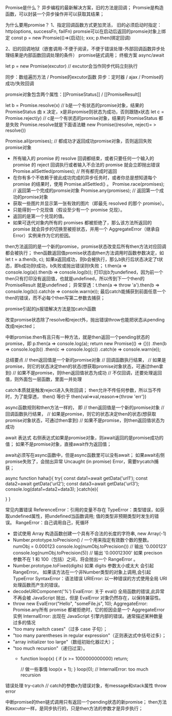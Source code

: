Promise是什么？
异步编程的最新解决方案，旧的方法是回调；
Promsie是构造函数，可以封装一个异步操作并可以获取其结果；

为什么要用promise？
1、指定回调函数方式更加灵活，
旧的必须启动时指定：http(options, successFn, failFn)
promsie可以在启动后返回的promsie对象上绑定
const p = new Promsie(()=>{启动});
xxx;
p.then(绑定回调)

2、旧的回调地狱（嵌套调用-不便于阅读，不便于错误处理-外部回调函数异步处理结果是内部函数回调处理的条件）
promise链式调用；
终极方案 async/await

let p = new Promise(excutor) // excutor会当作同步代码立刻执行

同步：数组遍历方法 / Promise的excutor函数
异步：定时器 / ajax / Promise的成功/失败回调

promsie对象包含两个属性：[[PromiseStatus]] / [[PromiseResult]]

let b = Promise.resolve(x) // b是一个有状态的promise对象，结果的 PromiseStatus 由 x 决定，x是非promise则状态为成功，否则跟随x状态
let c = Promise.reject(y)  // c是一个有状态的promise对象，结果的 PromiseStatus 都是失败
Promise.resolve就是下面语法糖
new Promise((resolve, reject)= > resolve())

Promise.all(promises); // 都成功才返回成功promise对象，否则返回失败promise对象
- 所有输入的 promise 的 resolve 回调都结束，或者只要任何一个输入的 promise 的 reject 回调执行或者输入不合法的 promise 就会立即抛出错误
Promise.allSettled(promises); // 所有都完成时返回
- 在你有多个不依赖于彼此成功完成的异步任务时，或者你总是想知道每个 promise 的结果时，使用 Promise.allSettled() 。
Promise.race(promises); // 返回第一个完成的promsie对象
Promise.any(promises); // 返回第一个成功的promise对象
- 获取一些图片并显示第一张有效的图片（即最先 resolved 的那个 promise）。
- 只能得到一个兑现值（假设至少有一个 promise 兑现）。
- 返回的是第一个兑现的值。
- 如果可迭代对象内所有的 promises 都被拒绝了，那么该方法所返回的 promise 就会异步的切换至被拒状态，并用一个 AggregateError（继承自 Error）实例来作为它的拒因。

then方法返回的是一个新的promise，promise状态改变后所有then方法对应回调都会被执行；
then函数返回值promise状态由then方法调用时函数参数决定，如
let t = a.then(b, c);
如果a返回成功，则b会被执行，那么b执行后状态决定了t状态，即b成功则t成功，b失败或抛出错误则t失败；
t.then(a => console.log(a)).then(b => console.log(b));
打印出b为undefined，因为前一个then只有打印没有返回值，也就是undefined，所以传到下一个then的 PromiseResult 就是undefined；
异常穿透：t.then(a => throw 'a').then(b => console.log(b)).catch(e => console.warn(e));
最后catch能捕获到前面任意一个then的错误，而不必每个then写第二参数去捕获；

promise引起的js报错解决方法是加catch函数

改变promise状态除了resolve和reject外，抛出错误throw也能把状态从pending改成rejected；

中断promise.then有且只有一种方法，就是then返回一个pending状态的promise，即
p.then(a => console.log(a); return new Promise(() => {}))
 .then(b => console.log(b))
 .then(c => console.log(c))
 .catch(e => console.warn(e));



总结要点
    // then返回值是一个新的promise对象
    // 回调函数执行结果，
    // 如果是promise，则它的状态决定then的状态(想获取promise对象状态，可通过then拿到)
    // 如果不是promise，则then返回值状态为成功
  // 不仅回调，还要处理返回值，则外面包一层函数，里面一并处理

  catch本质就是触发reject进入失败回调；
  then允许不传任何参数，所以当不传时，为了能穿透，
  then() 等价于
  then(val=>val,reason=>{throw 'err'})

async函数规则和then方法一样的，
即
    // then返回值是一个新的promise对象
    // 回调函数执行结果，
    // 如果是promise，则它的状态决定then的状态(想获取promise对象状态，可通过then拿到)
    // 如果不是promise，则then返回值状态为成功


await 表达式
右侧表达式如果是promise对象，则await返回的是promise成功的值；
如果不是promise对象，直接await作为返回值；

await必须写在async函数中，但是async函数里可以没有await；
如果await右侧promise失败了，会抛出异常 Uncaught (in promise) Error，需要trycatch捕获；

async function haha(){
  try{
    const data1=await getData('url1');
    const data2=await getData('url2');
    const data3=await getData('url3');
    console.log(data1+data2+data3);
  }catch(e){

  }
}

常见内置错误
ReferenceError：引用的变量不存在
TypeError：类型错误，如获取undefined属性，把undefined当函数调用; 值的类型非预期类型时发生的错误。
RangeError：自己调用自己，死循环
- 尝试使用 Array 构造函数创建一个具有不合法的长度的字符串, new Array(-1)
- Number.prototype.toPrecision() / 一个用来指定有效数个数的整数。
  numObj = 0.000123
  console.log(numObj.toPrecision())    // 输出 '0.000123'
  console.log(numObj.toPrecision(5))   // 输出 '0.00012300'
  如果 precison 参数不在 1 和 100（包括）之间，将会抛出一个 RangeError 。
- Number.prototype.toFixed(digits)
  如果 digits 参数太小或太大 会引起 RangeError。
  如果该方法在一个非Number类型的对象上调用,会引起 TypeError
SyntaxError：语法错误
URIError: 以一种错误的方式使用全局 URI 处理函数而产生的错误。
- decodeURIComponent('%')
EvalError: 关于 eval() 全局函数的错误,此异常不再会被 JavaScript 抛出，但是 EvalError 对象仍然存在，以保持兼容性。
- throw new EvalError("Hello", "someFile.js", 10);
AggregateError: Promise.any所有 promise 都被拒绝时，它的拒因会是一个 AggregateError 实例
InternalError: 出现在 JavaScript 引擎内部的错误。通常描述某种数量过多的情况
- "too many switch cases"（过多 case 子句）；
- "too many parentheses in regular expression"（正则表达式中括号过多）；
- "array initializer too large"（数组初始化器过大）；
- "too much recursion"（递归过深）。
  - function loop(x) {
      if (x >= 1000000000000) return;

      // 做一些事情
      loop(x + 1);
    }
    loop(0);
    // InternalError: too much recursion


错误处理
try-catch // catch的参数e为错误对象，有message和stack属性
throw error


中断promise的then链式调用只有返回一个pending状态的新promise；
then方法和excutor一样，是同步执行的，只是then方法的参数才是异步执行；